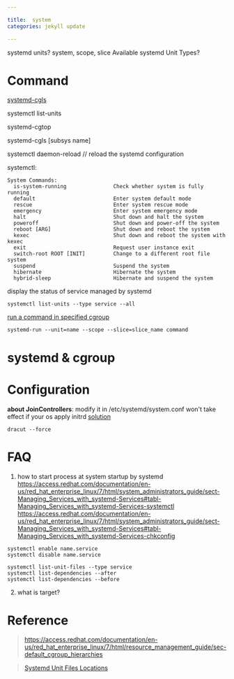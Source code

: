 ```yaml
---

title:  system
categories: jekyll update

---
```


systemd units? system, scope, slice
Available systemd Unit Types?


# Command

[systemd-cgls](https://access.redhat.com/documentation/en-us/red_hat_enterprise_linux/7/html/resource_management_guide/sec-Obtaining_Information_About_Control_Groups)

systemctl list-units

systemd-cgtop

systemd-cgls [subsys name]


systemctl daemon-reload // reload the systemd configuration


systemctl:
```
System Commands:
  is-system-running               Check whether system is fully running
  default                         Enter system default mode
  rescue                          Enter system rescue mode
  emergency                       Enter system emergency mode
  halt                            Shut down and halt the system
  poweroff                        Shut down and power-off the system
  reboot [ARG]                    Shut down and reboot the system
  kexec                           Shut down and reboot the system with kexec
  exit                            Request user instance exit
  switch-root ROOT [INIT]         Change to a different root file system
  suspend                         Suspend the system
  hibernate                       Hibernate the system
  hybrid-sleep                    Hibernate and suspend the system
```


display the status of service managed by systemd
```
systemctl list-units --type service --all
```

[run a command in specified cgroup](https://access.redhat.com/documentation/en-us/red_hat_enterprise_linux/7/html/resource_management_guide/chap-using_control_groups#sec-Creating_Cgroups)
```
systemd-run --unit=name --scope --slice=slice_name command
```


# systemd & cgroup


# Configuration

**about JoinControllers**: modify it in /etc/systemd/system.conf won't take effect if your os apply initrd
[solution](https://access.redhat.com/documentation/en-us/red_hat_enterprise_linux/6/html/deployment_guide/sec-verifying_the_initial_ram_disk_image)
```
dracut --force
```


# FAQ

1. how to start process at system startup by systemd
https://access.redhat.com/documentation/en-us/red_hat_enterprise_linux/7/html/system_administrators_guide/sect-Managing_Services_with_systemd-Services#tabl-Managing_Services_with_systemd-Services-systemctl
https://access.redhat.com/documentation/en-us/red_hat_enterprise_linux/7/html/system_administrators_guide/sect-Managing_Services_with_systemd-Services#tabl-Managing_Services_with_systemd-Services-chkconfig
```
systemctl enable name.service
systemctl disable name.service

systemctl list-unit-files --type service
systemctl list-dependencies --after
systemctl list-dependencies --before
```
2. what is target?



# Reference

> https://access.redhat.com/documentation/en-us/red_hat_enterprise_linux/7/html/resource_management_guide/sec-default_cgroup_hierarchies

> [Systemd Unit Files Locations](https://access.redhat.com/documentation/en-us/red_hat_enterprise_linux/7/html/system_administrators_guide/chap-Managing_Services_with_systemd#tabl-Managing_Services_with_systemd-Introduction-Units-Locations)
